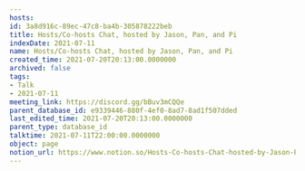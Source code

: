 ```yaml
---
hosts: 
id: 3a8d916c-89ec-47c8-ba4b-305878222beb
title: Hosts/Co-hosts Chat, hosted by Jason, Pan, and Pi
indexDate: 2021-07-11
name: Hosts/Co-hosts Chat, hosted by Jason, Pan, and Pi
created_time: 2021-07-20T20:13:00.0000000
archived: false
tags:
- Talk
- 2021-07-11
meeting_link: https://discord.gg/bBuv3mCQQe
parent_database_id: e9339446-880f-4ef0-8ad7-8ad1f507dded
last_edited_time: 2021-07-20T20:13:00.0000000
parent_type: database_id
talktime: 2021-07-11T22:00:00.0000000
object: page
notion_url: https://www.notion.so/Hosts-Co-hosts-Chat-hosted-by-Jason-Pan-and-Pi-3a8d916c89ec47c8ba4b305878222beb
---
```





